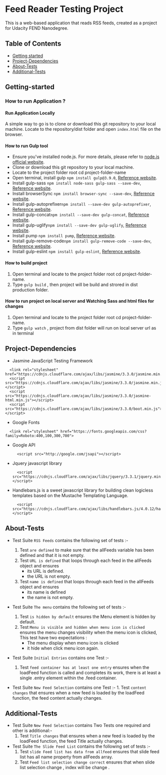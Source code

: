 # Feed Reader Testing Project
 This is a web-based application that reads RSS feeds, created as a project for Udacity FEND Nanodegree.
## Table of Contents
 * [Getting started](#Getting-started)
 * [Project-Dependencies](#Project-Dependencies)
 * [About-Tests ](#About-Tests )
 * [Additional-Tests](#Additional-Tests)

## Getting-started
### How to run Application ?
#### Run Application Locally ####
 A simple way to go is to clone or download this git repository to your local machine.
 Locate to the repository/dist folder and open `index.html` file  on the browser.
#### How to run Gulp tool ####
* Ensure you've installed node.js. For more details, please refer to [node.js official website](https://nodejs.org/en/).
* Clone or download this git repository to your local machine.
* Locate to the project folder root cd project-folder-name
* Open terminal, install gulp ```npm install gulp@3.9.0```, [Reference website](https://libraries.io/npm/gulp/3.9.0).
* Install gulp-sass ```npm install node-sass gulp-sass --save-dev```, [Reference website](https://www.npmjs.com/package/gulp-sass).
* Install browserSync ```npm install browser-sync --save-dev```, [Reference website](https://www.browsersync.io/docs#installation).
* Install gulp-autoprefixer```npm install --save-dev gulp-autoprefixer```, [Reference website](https://www.npmjs.com/package/gulp-autoprefixer).
* Install gulp-concat```npm install --save-dev gulp-concat```, [Reference website](https://www.npmjs.com/package/gulp-concat).
* Install gulp-uglify```npm install --save-dev gulp-uglify```, [Reference website](https://www.npmjs.com/package/gulp-uglify).
* Install pump ```npm install pump```, [Reference website](https://www.npmjs.com/package/pump).
* Install gulp-remove-code```npm install gulp-remove-code --save-dev```, [Reference website](https://www.npmjs.com/package/gulp-remove-code).
* Install gulp-eslint ```npm install gulp-eslint```, [Reference website](https://www.npmjs.com/package/gulp-eslint).
#### How to build project ####
1. Open terminal and locate to the project folder root cd project-folder-name.
2. Type ```gulp build``` , then project will be build and strored in dist production folder.
#### How to run project on local server and Watching Sass and html files for changes ####
1. Open terminal and locate to the project folder root cd project-folder-name.
2. Type ```gulp watch``` , project from dist folder will run on local server url as in terminal
## Project-Dependencies
 * Jasmine JavaScript Testing Framework
  ```
    <link rel="stylesheet" href="https://cdnjs.cloudflare.com/ajax/libs/jasmine/3.3.0/jasmine.min.css">
    <script src="https://cdnjs.cloudflare.com/ajax/libs/jasmine/3.3.0/jasmine.min.js"></script>
    <script src="https://cdnjs.cloudflare.com/ajax/libs/jasmine/3.3.0/jasmine-html.min.js"></script>
    <script src="https://cdnjs.cloudflare.com/ajax/libs/jasmine/3.3.0/boot.min.js"></script>
  ```
 * Google Fonts
  ```
    <link rel="stylesheet" href="https://fonts.googleapis.com/css?family=Roboto:400,100,300,700">
  ```
 * Google API
   ```
     <script src="http://google.com/jsapi"></script>
   ```
 * Jquery javascript library
   ```
     <script src="https://cdnjs.cloudflare.com/ajax/libs/jquery/3.3.1/jquery.min.js"></script>
   ```
 * Handlebars.js is a sweet javascript library for building clean logicless templates based on the Mustache Templating Language.
    ```
      <script src="https://cdnjs.cloudflare.com/ajax/libs/handlebars.js/4.0.12/handlebars.min.js"></script>
    ```
## About-Tests

 * Test Suite ```RSS Feeds``` contains the following set of tests :-
    1. Test ```are defined``` to make sure that the allFeeds variable has been defined and that it is not empty.
    2. Test ```URL is defined``` that loops through each feed in the allFeeds object and ensures
       * its URL is defined.
       * the URL is not empty.
    3. Test ```name is defined``` that loops through each feed in the allFeeds object and ensures
       * its name is defined
       * the name is not empty.

 * Test Suite ```The menu``` contains the following set of tests :-
     1. Test ```is hidden by default``` ensures the Menu element is hidden by default.
     2. Test ```Menu is visible and hidden when menu icon is clicked``` ensures the menu changes visibility when the menu icon is clicked, This test have two expectations :
        * The menu display when menu icon is clicked
        * it hide when click menu icon again.
 * Test Suite ```Initial Entries``` contains one Test :-
      1. Test ```feed container has at least one entry``` ensures when the loadFeed function is called and completes its work, there is at least
      a single .entry element within the .feed container.
 * Test Suite ```New Feed Selection``` contains one Test :-
       1. Test ```content changes``` that ensures when a new feed is loaded
       by the loadFeed function, the feed content actually changes.

## Additional-Tests
 * Test Suite ```New Feed Selection``` contains Two Tests one required and other is additional:-
    1. Test ```Title changes``` that ensures when a new feed is loaded
    by the loadFeed function, the feed Title actually changes.
 * Test Suite ```The Slide Feed List``` contains the following set of tests :-
      1. Test ```slide Feed list has data from allfeed``` ensures that slide feed list
         has all name property from allFeeds array.
      2. Test ```Feed list selection change correct``` ensures that when slide list selection
         change , index will be change .
